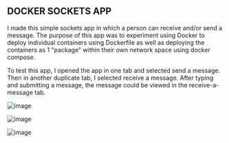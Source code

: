 ## DOCKER SOCKETS APP
I made this simple sockets app in which a person can receive and/or send a message. The purpose of this app was to experiment using Docker to deploy individual containers using
Dockerfile as well as deploying the containers as 1 "package" within their own network space using docker compose.

To test this app, I opened the app in one tab and selected send a message. Then in another duplicate tab, I selected receive a message. After typing and submitting a message, the
message could be viewed in the receive-a-message tab.

![image](https://github.com/user-attachments/assets/4e33efe0-04b1-45c1-be9a-8d1e662a3a43)

![image](https://github.com/user-attachments/assets/ff97a7fd-d34d-4632-aa86-5e54e26e1621)

![image](https://github.com/user-attachments/assets/c370b675-cb53-4d6a-84ac-e843480bcec4)
